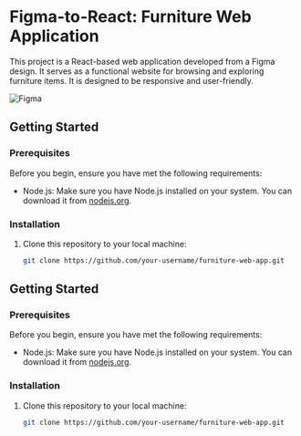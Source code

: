 
# Figma-to-React: Furniture Web Application

This project is a React-based web application developed from a Figma design. It serves as a functional website for browsing and exploring furniture items. It is designed to be responsive and user-friendly.

![Figma](https://res.cloudinary.com/dljgkzwfz/image/upload/v1694441350/Github%20ReadMe%20Screenshots/Screenshot_82_le6way.png)

## Getting Started

### Prerequisites

Before you begin, ensure you have met the following requirements:

- Node.js: Make sure you have Node.js installed on your system. You can download it from [nodejs.org](https://nodejs.org/).

### Installation

1. Clone this repository to your local machine:

   ```bash
   git clone https://github.com/your-username/furniture-web-app.git

## Getting Started

### Prerequisites

Before you begin, ensure you have met the following requirements:

- Node.js: Make sure you have Node.js installed on your system. You can download it from [nodejs.org](https://nodejs.org/).

### Installation

1. Clone this repository to your local machine:

   ```bash
   git clone https://github.com/your-username/furniture-web-app.git

